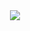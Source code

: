 <!DOCTYPE html>
<html lang="en">
<head>
    <meta charset="UTF-8">
    <meta name="viewport" content="width=device-width, initial-scale=1.0">
    <div align="center">
    </head>
<body>
    <div align= "center">
  <img src="https://i.postimg.cc/4dGbGtpN/Ggw1-D30-WIAAu-YO.jpg">
</div>
  
</body>
</html>

